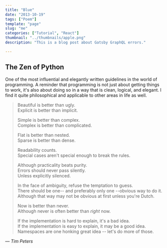 ```yaml
---
title: "Blue"
date: "2013-10-19"
tags: ["Poem"]
template: "page"
slug: "me"
categories: ["Tutorial", "React"]
thumbnail: "../thumbnails/apple.png"
description: "This is a blog post about Gatsby GraphQL errors."

---
```


## The Zen of Python

One of the most influential and elegantly written guidelines in the world of programming. A reminder that programming is not just about getting things to work, it's also about doing so in a way that is clean, logical, and elegant. I find it quite philosophical and applicable to other areas in life as well. 

> Beautiful is better than ugly.  
> Explicit is better than implicit.  
>  
> Simple is better than complex.  
> Complex is better than complicated.  
>  
> Flat is better than nested.  
> Sparse is better than dense.  
>  
> Readability counts.  
> Special cases aren't special enough to break the rules.  
>  
> Although practicality beats purity.  
> Errors should never pass silently.  
> Unless explicitly silenced.  
>  
> In the face of ambiguity, refuse the temptation to guess.  
> There should be one-- and preferably only one --obvious way to do it.  
> Although that way may not be obvious at first unless you're Dutch.  
>  
> Now is better than never.  
> Although never is often better than *right* now.  
>  
> If the implementation is hard to explain, it's a bad idea.  
> If the implementation is easy to explain, it may be a good idea.  
> Namespaces are one honking great idea -- let's do more of those.  

— *Tim Peters*  

